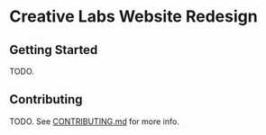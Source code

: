 # Creative Labs Website Redesign

## Getting Started

TODO.

## Contributing

TODO. See [CONTRIBUTING.md](CONTRIBUTING.md) for more info.
